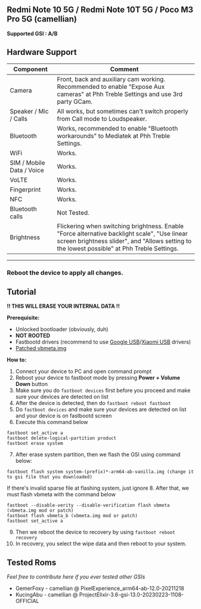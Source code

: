 ## Redmi Note 10 5G / Redmi Note 10T 5G / Poco M3 Pro 5G (camellian)

**Supported GSI : A/B**

## Hardware Support

| Component                 |      Comment                                              |
|---------------------------|-----------------------------------------------------------|
| Camera                    | Front, back and auxiliary cam working. Recommended to enable "Expose Aux cameras" at Phh Treble Settings and use 3rd party GCam. |
| Speaker / Mic / Calls     | All works, but sometimes can't switch properly from Call mode to Loudspeaker.  |
| Bluetooth                 | Works, recommended to enable "Bluetooth workarounds" to Mediatek at Phh Treble Settings. |
| WiFi                      | Works.                                                    |
| SIM / Mobile Data / Voice | Works.                                                    |
| VoLTE                     | Works.                                               |
| Fingerprint               | Works.                                                    |
| NFC                       | Works.                                                    |
| Bluetooth calls           | Not Tested.                                               |
| Brightness                | Flickering when switching brightness. Enable "Force alternative backlight scale", "Use linear screen brightness slider", and "Allows setting to the lowest possible" at Phh Treble Settings. |
---

### Reboot the device to apply all changes.

## Tutorial

**!! THIS WILL ERASE YOUR INTERNAL DATA !!**

**Prerequisite:**
* Unlocked bootloader (obviously, duh)
* **NOT ROOTED**
* Fastbootd drivers (recommend to use [Google USB](https://developer.android.com/studio/run/win-usb)/[Xiaomi USB](https://developer.android.com/studio/run/oem-usb) drivers)
* [Patched vbmeta.img](https://t.me/pocom3proofficial/26442)

**How to:**
1. Connect your device to PC and open command prompt
2. Reboot your device to fastboot mode by pressing **Power + Volume Down** button
3. Make sure you do `fastboot devices` first before you proceed and make sure your devices are detected on list
4. After the device is detected, then do `fastboot reboot fastboot`
5. Do `fastboot devices` and make sure your devices are detected on list and your device is on fastbootd screen
6. Execute this command below
```
fastboot set_active a
fastboot delete-logical-partition product
fastboot erase system
```
7. After erase system partition, then we flash the GSI using command below:

```
fastboot flash system system-(prefix)*-arm64-ab-vanilla.img (change it to gsi file that you downloaded)
```

If there's invalid sparse file at flashing system, just ignore
8. After that, we must flash vbmeta with the command below
```
fastboot --disable-verity --disable-verification flash vbmeta (vbmeta.img mod or patch)
fastboot flash vbmeta_b (vbmeta.img mod or patch)
fastboot set_active a
```
9. Then we reboot the device to recovery by using `fastboot reboot recovery`
10. In recovery, you select the wipe data and then reboot to your system.


## Tested Roms
*Feel free to contribute here if you ever tested other GSIs*
* GemerFoxy - camellian @ PixelExperience_arm64-ab-12.0-20211218
* KucingAbu - camellian @
ProjectElixir-3.6-gsi-13.0-20230223-1108-OFFICIAL